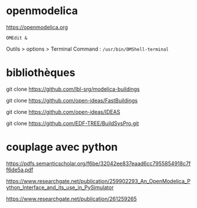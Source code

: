 # openmodelica

https://openmodelica.org

`OMEdit &`

Outils > options > Terminal Command : `/usr/bin/OMShell-terminal`

# bibliothèques

git clone https://github.com/lbl-srg/modelica-buildings

git clone https://github.com/open-ideas/FastBuildings

git clone https://github.com/open-ideas/IDEAS

git clone https://github.com/EDF-TREE/BuildSysPro.git

# couplage avec python

https://pdfs.semanticscholar.org/f6be/32042ee837eaad6cc7955854918c7ff6de5a.pdf

https://www.researchgate.net/publication/259902293_An_OpenModelica_Python_Interface_and_its_use_in_PySimulator

https://www.researchgate.net/publication/261259265
